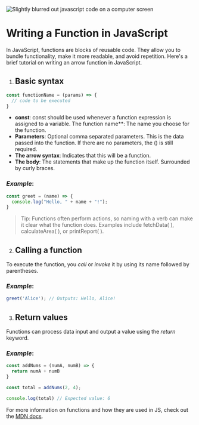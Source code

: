![Slightly blurred out javascript code on a computer screen](https://images.unsplash.com/photo-1687603917313-ccae1a289a9d?q=80&w=2070&auto=format&fit=crop&ixlib=rb-4.0.3&ixid=M3wxMjA3fDB8MHxwaG90by1wYWdlfHx8fGVufDB8fHx8fA%3D%3D)
# Writing a Function in JavaScript

In JavaScript, functions are blocks of reusable code. They allow you to bundle functionality, make it more readable, and avoid repetition. Here's a brief tutorial on writing an arrow function in JavaScript.

1. ## Basic syntax
```javascript
const functionName = (params) => {
  // code to be executed
}
```
+ **const**: const should be used whenever a function expression is assigned to a variable.
The function name**: The name you choose for the function.
+ **Parameters**: Optional comma separated parameters. This is the data passed into the function. If there are no parameters, the () is still required.
+ **The arrow syntax**: Indicates that this will be a function.
+ **The body**: The statements that make up the function itself. Surrounded by curly braces.

### *Example*:
```javascript
const greet = (name) => {
  console.log("Hello, " + name + "!");
}
```
> Tip: Functions often perform actions, so naming with a verb can make it clear what the function does. Examples include fetchData( ), calculateArea( ), or printReport( ). 

2. ## Calling a function

To execute the function, you *call* or *invoke* it by using its name followed by parentheses.

### *Example*:
```javascript
greet('Alice'); // Outputs: Hello, Alice!
```
3. ## Return values

Functions can process data input and output a value using the *return* keyword.

### *Example*: 
```javascript
const addNums = (numA, numB) => {
  return numA + numB
}

const total = addNums(2, 4);

console.log(total) // Expected value: 6
```

For more information on functions and how they are used in JS, check out the [MDN docs](https://developer.mozilla.org/en-US/docs/Web/JavaScript/Guide/Functions).

